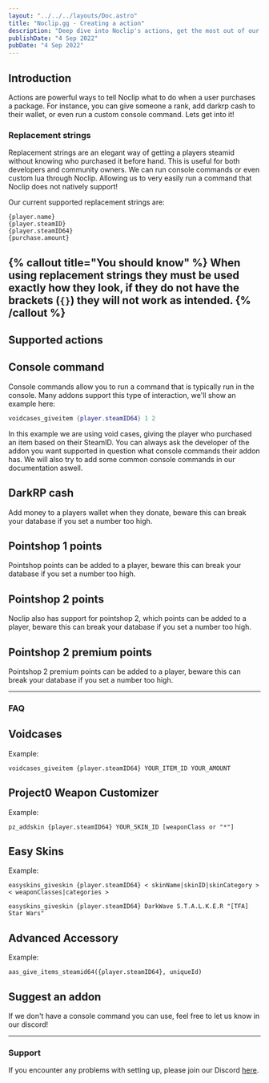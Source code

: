 ```yaml
---
layout: "../../../layouts/Doc.astro"
title: "Noclip.gg - Creating a action"
description: "Deep dive into Noclip's actions, get the most out of our store!"
publishDate: "4 Sep 2022"
pubDate: "4 Sep 2022"
---
```


## Introduction
Actions are powerful ways to tell Noclip what to do when a user purchases a package. For instance, you can give someone a rank, add darkrp cash to their wallet, or even run a custom console command. Lets get into it!

### Replacement strings
Replacement strings are an elegant way of getting a players steamid without knowing who purchased it before hand. This is useful for both developers and community owners. We can run console commands or even custom lua through Noclip. Allowing us to very easily run a command that Noclip does not natively support!

Our current supported replacement strings are:

```
{player.name}
{player.steamID}
{player.steamID64}
{purchase.amount}
```

{% callout title="You should know" %}
When using replacement strings they must be used exactly how they look, if they do not have the brackets (`{}`) they will not work as intended.
{% /callout %}
---

## Supported actions

## Console command
Console commands allow you to run a command that is typically run in the console. Many addons support this type of interaction, we'll show an example here:

```LUA
voidcases_giveitem {player.steamID64} 1 2
```

In this example we are using void cases, giving the player who purchased an item based on their SteamID. You can always ask the developer of the addon you want supported in question what console commands their addon has. We will also try to add some common console commands in our documentation aswell.

## DarkRP cash
Add money to a players wallet when they donate, beware this can break your database if you set a number too high.

## Pointshop 1 points
Pointshop points can be added to a player, beware this can break your database if you set a number too high.

## Pointshop 2 points
Noclip also has support for pointshop 2, which points can be added to a player, beware this can break your database if you set a number too high.

## Pointshop 2 premium points
Pointshop 2 premium points can be added to a player, beware this can break your database if you set a number too high.

---

### FAQ

## Voidcases

Example:
```
voidcases_giveitem {player.steamID64} YOUR_ITEM_ID YOUR_AMOUNT
```

## Project0 Weapon Customizer
Example:
```
pz_addskin {player.steamID64} YOUR_SKIN_ID [weaponClass or "*"]
```

## Easy Skins
Example:
```
easyskins_giveskin {player.steamID64} < skinName|skinID|skinCategory > < weaponClasses|categories >
```

```
easyskins_giveskin {player.steamID64} DarkWave S.T.A.L.K.E.R "[TFA] Star Wars"
```

## Advanced Accessory
Example:
```
aas_give_items_steamid64({player.steamID64}, uniqueId)
```

## Suggest an addon
If we don't have a console command you can use, feel free to let us know in our discord!

---

### Support

If you encounter any problems with setting up, please join our Discord [here](https://physgun.com/discord).